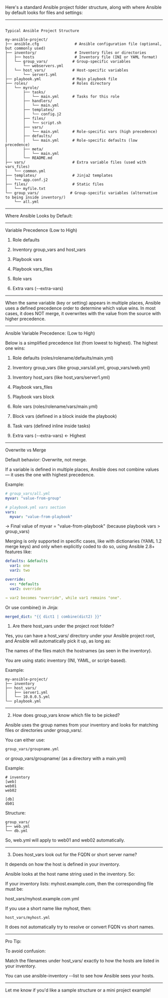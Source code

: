  Here's a standard Ansible project folder structure, along with where Ansible by default looks for files and settings:


---

```text

Typical Ansible Project Structure

my-ansible-project/
├── ansible.cfg                # Ansible configuration file (optional, but commonly used)
├── inventory/                 # Inventory files or directories
│   ├── hosts                  # Inventory file (INI or YAML format)
│   └── group_vars/           # Group-specific variables
│       └── webservers.yml
│   └── host_vars/            # Host-specific variables
│       └── server1.yml
├── playbook.yml              # Main playbook file
├── roles/                    # Roles directory
│   └── myrole/
│       ├── tasks/
│       │   └── main.yml      # Tasks for this role
│       ├── handlers/
│       │   └── main.yml
│       ├── templates/
│       │   └── config.j2
│       ├── files/
│       │   └── script.sh
│       ├── vars/
│       │   └── main.yml      # Role-specific vars (high precedence)
│       ├── defaults/
│       │   └── main.yml      # Role-specific defaults (low precedence)
│       ├── meta/
│       │   └── main.yml
│       └── README.md
├── vars/                     # Extra variable files (used with vars_files)
│   └── common.yml
├── templates/                # Jinja2 templates
│   └── app.conf.j2
├── files/                    # Static files
│   └── myfile.txt
└── group_vars/              # Group-specific variables (alternative to being inside inventory/)
    └── all.yml
```

---

Where Ansible Looks by Default:


---

Variable Precedence (Low to High)

1. Role defaults


2. Inventory group_vars and host_vars


3. Playbook vars


4. Playbook vars_files


5. Role vars


6. Extra vars (--extra-vars)




---


When the same variable (key or setting) appears in multiple places, Ansible uses a defined precedence order to determine which value wins. In most cases, it does NOT merge, it overwrites with the value from the source with higher precedence.


---

Ansible Variable Precedence: (Low to High)

Below is a simplified precedence list (from lowest to highest). The highest one wins:

1. Role defaults (roles/rolename/defaults/main.yml)


2. Inventory group_vars (like group_vars/all.yml, group_vars/web.yml)


3. Inventory host_vars (like host_vars/server1.yml)


4. Playbook vars_files


5. Playbook vars block


6. Role vars (roles/rolename/vars/main.yml)


7. Block vars (defined in a block inside the playbook)


8. Task vars (defined inline inside tasks)


9. Extra vars (--extra-vars) ← Highest


---

Overwrite vs Merge

Default behavior: Overwrite, not merge.

If a variable is defined in multiple places, Ansible does not combine values — it uses the one with highest precedence.

Example:

```yaml
# group_vars/all.yml
myvar: "value-from-group"

# playbook.yml vars section
vars:
  myvar: "value-from-playbook"
```

→ Final value of myvar = "value-from-playbook" (because playbook vars > group_vars)


Merging is only supported in specific cases, like with dictionaries (YAML 1.2 merge keys) and only when explicitly coded to do so, using Ansible 2.8+ features like:

```yaml
defaults: &defaults
  var1: one
  var2: two

override:
  <<: *defaults
  var2: override

→ var2 becomes "override", while var1 remains "one".
```

Or use combine() in Jinja:

```yaml
merged_dict: "{{ dict1 | combine(dict2) }}"
```


1. Are there host_vars under the project root folder?

Yes, you can have a host_vars/ directory under your Ansible project root, and Ansible will automatically pick it up, as long as:

The names of the files match the hostnames (as seen in the inventory).

You are using static inventory (INI, YAML, or script-based).


Example:
```
my-ansible-project/
├── inventory
├── host_vars/
│   ├── server1.yml
│   └── 10.0.0.5.yml
└── playbook.yml
```

---

2. How does group_vars know which file to be picked?

Ansible uses the group names from your inventory and looks for matching files or directories under group_vars/.

You can either use:

`group_vars/groupname.yml`

or group_vars/groupname/ (as a directory with a main.yml)



Example:
```
# inventory
[web]
web01
web02

[db]
db01
```
Structure:
```
group_vars/
├── web.yml
└── db.yml
```
So, web.yml will apply to web01 and web02 automatically.


---

3. Does host_vars look out for the FQDN or short server name?

It depends on how the host is defined in your inventory.

Ansible looks at the host name string used in the inventory. So:

If your inventory lists: myhost.example.com, then the corresponding file must be:

host_vars/myhost.example.com.yml

If you use a short name like myhost, then:

```host_vars/myhost.yml```


It does not automatically try to resolve or convert FQDN vs short names.


---

Pro Tip:

To avoid confusion:

Match the filenames under host_vars/ exactly to how the hosts are listed in your inventory.

You can use ansible-inventory --list to see how Ansible sees your hosts.



---

Let me know if you'd like a sample structure or a mini project example!



